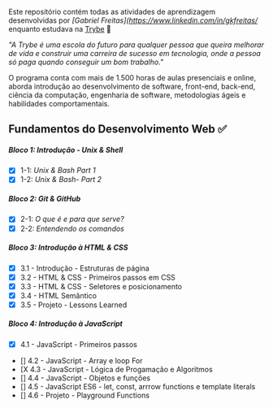 Este repositório contém todas as atividades de aprendizagem desenvolvidas por _[Gabriel Freitas](https://www.linkedin.com/in/gkfreitas/_ enquanto estudava na [Trybe](https://www.betrybe.com/) :rocket:

_"A Trybe é uma escola do futuro para qualquer pessoa que queira melhorar de vida e construir uma carreira de sucesso em tecnologia, onde a pessoa só paga quando conseguir um bom trabalho."_

O programa conta com mais de 1.500 horas de aulas presenciais e online, aborda introdução ao desenvolvimento de software, front-end, back-end, ciência da computação, engenharia de software, metodologias ágeis e habilidades comportamentais.

## Fundamentos do Desenvolvimento Web :white_check_mark:

##### Bloco 1: Introdução - Unix & Shell

- [X] 1-1: _Unix & Bash Part 1_
- [X] 1-2: _Unix & Bash- Part 2_

##### Bloco 2: Git & GitHub

- [X] 2-1: _O que é e para que serve?_
- [X] 2-2: _Entendendo os comandos_

##### Bloco 3: Introdução à HTML & CSS

- [X] 3.1 - Introdução - Estruturas de página
- [X] 3.2 - HTML & CSS - Primeiros passos em CSS
- [X] 3.3 - HTML & CSS - Seletores e posicionamento
- [X] 3.4 - HTML Semântico
- [X] 3.5 - Projeto - Lessons Learned

##### Bloco 4: Introdução à JavaScript

- [X] 4.1 - JavaScript - Primeiros passos
- [] 4.2 - JavaScript - Array e loop For
- [X 4.3 - JavaScript - Lógica de Progamação e Algoritmos
- [] 4.4 - JavaScript - Objetos e funções
- [] 4.5 - JavaScript ES6 - let, const, arrrow functions e template literals
- [] 4.6 - Projeto - Playground Functions